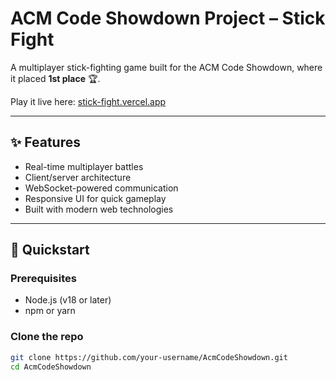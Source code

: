 # ACM Code Showdown Project – Stick Fight

A multiplayer stick-fighting game built for the ACM Code Showdown, where it placed **1st place** 🏆.  

Play it live here: [stick-fight.vercel.app](https://stick-fight.vercel.app/home)

---

## ✨ Features
- Real-time multiplayer battles
- Client/server architecture
- WebSocket-powered communication
- Responsive UI for quick gameplay
- Built with modern web technologies

---

## 🚀 Quickstart

### Prerequisites
- Node.js (v18 or later)
- npm or yarn

### Clone the repo
```bash
git clone https://github.com/your-username/AcmCodeShowdown.git
cd AcmCodeShowdown
